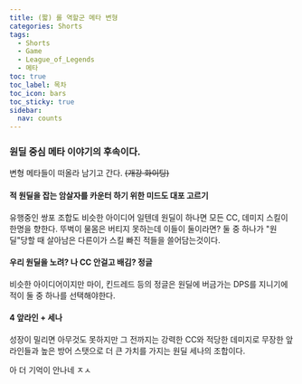 ```yaml
---
title: (짧) 롤 역할군 메타 변형
categories: Shorts
tags:
  - Shorts
  - Game
  - League_of_Legends
  - 메타
toc: true
toc_label: 목차
toc_icon: bars
toc_sticky: true
sidebar:
  nav: counts
---
```

### 원딜 중심 메타 이야기의 후속이다.
변형 메타들이 떠올라 남기고 간다. ~~(개강 화이팅)~~
#### 적 원딜을 잡는 암살자를 카운터 하기 위한 미드도 대포 고르기
유행중인 쌍포 조합도 비슷한 아이디어 일텐데 원딜이 하나면 모든 CC, 데미지 스킬이 한명을 향한다. 뚜벅이 물몸은 버티지 못하는데 이들이 둘이라면?
둘 중 하나가 "원딜"당할 때 살아남은 다른이가 스킬 빠진 적들을 쓸어담는것이다.
#### 우리 원딜을 노려? 나 CC 안걸고 배김? 정글
비슷한 아이디어이지만 마이, 킨드레드 등의 정글은 원딜에 버금가는 DPS를 지니기에 적이 둘 중 하나를 선택해야한다.
#### 4 앞라인 + 세나
성장이 밀리면 아무것도 못하지만 그 전까지는 강력한 CC와 적당한 데미지로 무장한 앞라인들과 높은 방어 스탯으로 더 큰 가치를 가지는 원딜 세나의 조합이다.

아 더 기억이 안나네 ㅈㅅ